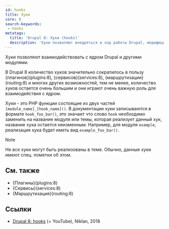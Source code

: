 ```yaml
---
id: hooks
title: Хуки
core: 8
search-keywords:
 - hooks
metatags:
  title: 'Drupal 8: Хуки (hooks)'
  description: 'Хуки позволяют внедряться в ход работы Drupal, модифицировать или влиять на результат работы.'
---
```


Хуки позволяют взаимодействовать с ядром Drupal и другими модулями.

В Drupal 8 количество хуков значительно сократилось в пользу {плагинов}(plugins:8), {сервисов}(services:8), {маршрутизации}(routing:8) и многих других возможностей, тем не менее, количество хуков остается очень большим и они играют очень важную роль для взаимодействия с ядром.

Хуки - это PHP функции состоящие из двух частей `[module_name]_[hook_name]()`. В документации хуки записываются в формате `hook_foo_bar()`, это значает что слово `hook` необходимо заменить на название модуля или темы, которая реализует данный хук, название хука остается неизменным. Например, для модуля `example`, реализация хука будет иметь вид `example_foo_bar()`.

> [!NOTE]
> Не все хуки могут быть реализованы в теме. Обычно, данные хуки имеют спец. пометки об этом.

## См. также

- {Плагины}(plugins:8)
- {Сервисы}(services:8)
- {Маршрутизация}(routing:8)

## Ссылки

- [Drupal 8: hooks](https://niklan.net/blog/184) (+ YouTube), Niklan, 2018
